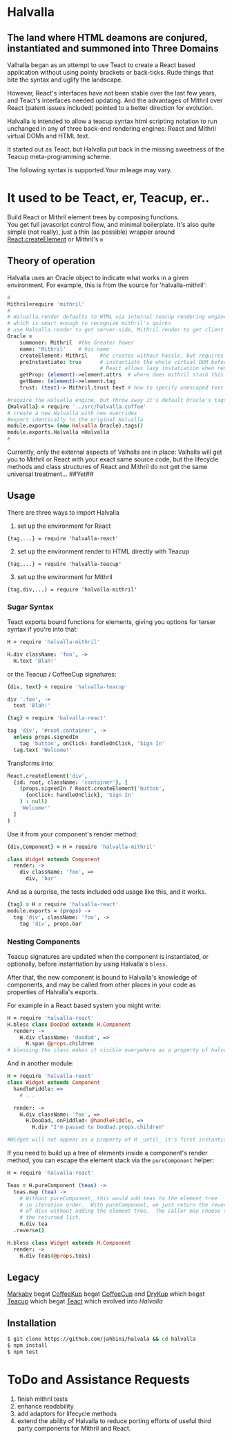 # Halvalla

## The land where HTML deamons are conjured, instantiated and summoned into Three Domains

Valhalla began as an attempt to use Teact to create a React based application without using pointy brackets or back-ticks.  Rude things that bite the syntax and uglify the landscape.

However, React's interfaces have not been stable over the last few years, and
Teact's interfaces needed updating.  And the advantages of Mithril over React (patent issues included) pointed to a better direction for evolution.

Halvalla is intended to allow a teacup syntax html scripting notation to run unchanged in any of three back-end rendering engines:  React and Mithril virtual DOMs and HTML text.

It started out as Teact, but Halvalla put back in the missing sweetness of the Teacup meta-programming scheme.

The following syntax is supported.Your mileage may vary.

# It used to be Teact, er, Teacup, er..

Build React or Mithril element trees by composing functions.  
You get full javascript control flow, and minimal boilerplate.
It's also quite simple (not really), just a thin (as possible) wrapper around [React.createElement](https://facebook.github.io/react/docs/top-level-api.html#react.createelement) or Mithril's `m`
## Theory of operation

Halvalla uses an Oracle object to indicate what works in a given environment.  For example, this is from the source for 'halvalla-mithril':

```coffee
#
Mithril=require 'mithril'
#
# Halvalla.render defaults to HTML via internal teacup rendering engine
# which is smart enough to recognize mithril's quirks
# use Halvalla.render to get server-side, Mithril.render to get client side.
Oracle =
    summoner: Mithril  #the Greater Power
    name: 'Mithril'    # his name
    createElement: Mithril    #he creates without hassle, but requires us to
    preInstantiate: true      # instantiate the whole virtual DOM before rendering
                              # React allows lazy instatiation when rendering
    getProp: (element)->element.attrs  # where does mithril stash this info?
    getName: (element)->element.tag
    trust: (text)-> Mithril.trust text # how to specify unescaped text

#require the Halvalla engine, but throw away it's default Oracle's tags
{Halvalla} = require '../src/halvalla.coffee'
# create a new Halvalla with new overrides
#export identically to the original Halvalla
module.exports= (new Halvalla Oracle).tags()
module.exports.Halvalla =Halvalla
#
```

Currently, only the external aspects of Valhalla are in place:  Valhalla will get you to Mithril or React with your exact same source code, but the lifecycle methods
and class structures of React and Mithril do not get the same universal treatment... ##Yet##

## Usage
There are three ways to import Halvalla
1. set up the environment for React
```
{tag,...} = require 'halvalla-react'
```

2. set up the environment render to HTML directly with Teacup
```
{tag,...} = require 'halvalla-teacup'
```
3. set up the environment for Mithril
```
{tag,div,...} = require 'halvalla-mithril'

```

### Sugar Syntax
Teact exports bound functions for elements, giving you options for
terser syntax if you're into that:

```coffee
H = require 'halvalla-mithril'

H.div className: 'foo', ->
  H.text 'Blah!'
```

or the Teacup / CoffeeCup signatures:

```coffee
{div, text} = require 'halvalla-teacup'

div '.foo', ->
  text 'Blah!'
```

```coffee
{tag} = require 'halvalla-react'

tag 'div', '#root.container', ->
  unless props.signedIn
    tag 'button', onClick: handleOnClick, 'Sign In'
  tag.text 'Welcome!'
```

Transforms into:

```coffee
React.createElement('div',
  {id: root, className: 'container'}, [
    (props.signedIn ? React.createElement('button',
      {onClick: handleOnClick}, 'Sign In'
    ) : null)
    'Welcome!'
  ]
)
```

Use it from your component's render method:
```coffee
{div,Component} = H = require 'halvalla-mithril'

class Widget extends Component
  render: ->
    div className: 'foo', =>
      div, 'bar'
```
And as a surprise, the tests included odd usage like this, and it works.
```coffee
{tag} = H = require 'halvalla-react'
module.exports = (props) ->
  tag 'div', className: 'foo', ->
    tag 'div', props.bar
```

### Nesting Components

Teacup signatures are updated when the component is instantiated,
or optionally, before instantiation by using Halvalla's `bless`.

After that, the new component is bound to Halvalla's knowledge of components, and may be called from other places in your code as properties of Halvalla's exports.

For example in a React based system you might write:
```coffee
H = require 'halvalla-react'
H.bless class DooDad extends H.Component
  render: ->
    H.div className: 'doodad', =>
      H.span @props.children
# blessing the class makes it visible everywhere as a property of halvalla
```
And in another module:

```coffee
H = require 'halvalla-react'
class Widget extends Component
  handleFiddle: =>
    # ...

  render: ->
    H.div className: 'foo', =>
      H.DooDad, onFiddled: @handleFiddle, =>
        H.div "I'm passed to DooDad.props.children"

#Widget will not appear as a property of H _until_ it's first instantiation.
```

If you need to build up a tree of elements inside a component's render method, you can
escape the element stack via the `pureComponent` helper:

```coffee
H = require 'halvalla-react'

Teas = H.pureComponent (teas) ->
  teas.map (tea) ->
    # Without pureComponent, this would add teas to the element tree
    # in iteration order.  With pureComponent, we just return the reversed list
    # of divs without adding the element tree.  The caller may choose to add
    # the returned list.
    H.div tea
  .reverse()

H.bless class Widget extends H.Component
  render: ->
    H.div Teas(@props.teas)
```

## Legacy

[Markaby](http://github.com/markaby/markaby) begat [CoffeeKup](http://github.com/mauricemach/coffeekup) begat
[CoffeeCup](http://github.com/gradus/coffeecup) and [DryKup](http://github.com/mark-hahn/drykup) which begat
[Teacup](http://github.com/goodeggs/teacup) which begat
[Teact](http://github.com/hurrymaplelad/teact) which evolved into _Halvalla_

## Installation

```sh
$ git clone https://github.com/jahbini/halvala && cd halvalla
$ npm install
$ npm test
```

# ToDo and Assistance Requests

1. finish mithril tests
2. enhance readability
3. add adaptors for lifecycle methods
4. extend the ability of Halvalla to reduce porting efforts of useful third party
components for Mithril and React.

